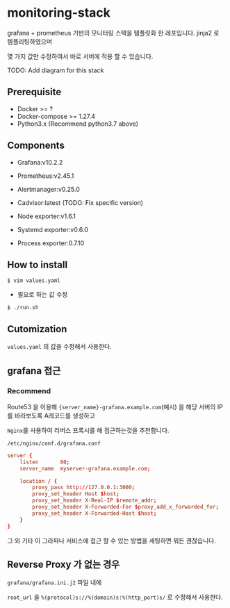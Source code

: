 # monitoring-stack

grafana + prometheus 기반의 모니터링 스택을 템플릿화 한 레포입니다. jinja2 로 템플리팅하였으며 

몇 가지 값만 수정하여서 바로 서버에 적용 할 수 있습니다.

TODO: Add diagram for this stack

## Prerequisite

- Docker >= ?
- Docker-compose >= 1.27.4
- Python3.x (Recommend python3.7 above)


## Components

- Grafana:v10.2.2
- Prometheus:v2.45.1
- Alertmanager:v0.25.0

- Cadvisor:latest (TODO: Fix specific version)

- Node exporter:v1.6.1
- Systemd exporter:v0.6.0
- Process exporter:0.7.10

## How to install

`$ vim values.yaml`

- 필요로 하는 값 수정

`$ ./run.sh`

## Cutomization

`values.yaml` 의 값을 수정해서 사용한다.

## grafana 접근

### Recommend

Route53 을 이용해 `{server_name}-grafana.example.com`(예시) 을 해당 서버의 IP를 바라보도록 A레코드를 생성하고

`Nginx`를 사용하여 리버스 프록시를 해 접근하는것을 추천합니다.

`/etc/nginx/conf.d/grafana.conf`

```conf
server {
    listen       80;
    server_name  myserver-grafana.example.com;

    location / {
	    proxy_pass http://127.0.0.1:3000;
	    proxy_set_header Host $host;
	    proxy_set_header X-Real-IP $remote_addr;
	    proxy_set_header X-Forwarded-For $proxy_add_x_forwarded_for;
	    proxy_set_header X-Forwarded-Host $host;
    }
}
```

그 외 기타 이 그라파나 서비스에 접근 할 수 있는 방법을 세팅하면 뭐든 괜찮습니다.


## Reverse Proxy 가 없는 경우

`grafana/grafana.ini.j2` 파일 내에

`root_url` 을 `%(protocol)s://%(domain)s:%(http_port)s/` 로 수정해서 사용한다. 
